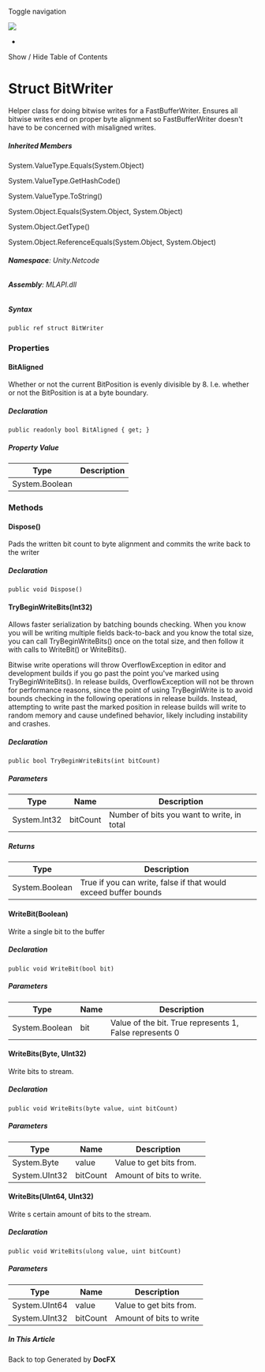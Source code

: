 <div id="wrapper">

<div>

<div class="container">

<div class="navbar-header">

Toggle navigation

<img src="../logo.svg" id="logo" class="svg" />

</div>

<div id="navbar" class="collapse navbar-collapse">

<div class="form-group">

</div>

</div>

</div>

<div class="subnav navbar navbar-default">

<div id="breadcrumb" class="container hide-when-search">

-   

</div>

</div>

</div>

<div class="container body-content hide-when-search" role="main">

<div class="sidenav hide-when-search">

Show / Hide Table of Contents

<div id="sidetoggle" class="sidetoggle collapse">

<div id="sidetoc">

</div>

</div>

</div>

<div class="article row grid-right">

<div class="col-md-10">

# Struct BitWriter

<div class="markdown level0 summary">

Helper class for doing bitwise writes for a FastBufferWriter. Ensures
all bitwise writes end on proper byte alignment so FastBufferWriter
doesn't have to be concerned with misaligned writes.

</div>

<div class="markdown level0 conceptual">

</div>

<div class="inheritedMembers">

##### Inherited Members

<div>

System.ValueType.Equals(System.Object)

</div>

<div>

System.ValueType.GetHashCode()

</div>

<div>

System.ValueType.ToString()

</div>

<div>

System.Object.Equals(System.Object, System.Object)

</div>

<div>

System.Object.GetType()

</div>

<div>

System.Object.ReferenceEquals(System.Object, System.Object)

</div>

</div>

###### **Namespace**: Unity.Netcode

###### **Assembly**: MLAPI.dll

##### Syntax

<div class="codewrapper">

``` lang-csharp
public ref struct BitWriter
```

</div>

### Properties

#### BitAligned

<div class="markdown level1 summary">

Whether or not the current BitPosition is evenly divisible by 8. I.e.
whether or not the BitPosition is at a byte boundary.

</div>

<div class="markdown level1 conceptual">

</div>

##### Declaration

<div class="codewrapper">

``` lang-csharp
public readonly bool BitAligned { get; }
```

</div>

##### Property Value

| Type           | Description |
|----------------|-------------|
| System.Boolean |             |

### Methods

#### Dispose()

<div class="markdown level1 summary">

Pads the written bit count to byte alignment and commits the write back
to the writer

</div>

<div class="markdown level1 conceptual">

</div>

##### Declaration

<div class="codewrapper">

``` lang-csharp
public void Dispose()
```

</div>

#### TryBeginWriteBits(Int32)

<div class="markdown level1 summary">

Allows faster serialization by batching bounds checking. When you know
you will be writing multiple fields back-to-back and you know the total
size, you can call TryBeginWriteBits() once on the total size, and then
follow it with calls to WriteBit() or WriteBits().

Bitwise write operations will throw OverflowException in editor and
development builds if you go past the point you've marked using
TryBeginWriteBits(). In release builds, OverflowException will not be
thrown for performance reasons, since the point of using TryBeginWrite
is to avoid bounds checking in the following operations in release
builds. Instead, attempting to write past the marked position in release
builds will write to random memory and cause undefined behavior, likely
including instability and crashes.

</div>

<div class="markdown level1 conceptual">

</div>

##### Declaration

<div class="codewrapper">

``` lang-csharp
public bool TryBeginWriteBits(int bitCount)
```

</div>

##### Parameters

| Type         | Name     | Description                                |
|--------------|----------|--------------------------------------------|
| System.Int32 | bitCount | Number of bits you want to write, in total |

##### Returns

| Type           | Description                                                     |
|----------------|-----------------------------------------------------------------|
| System.Boolean | True if you can write, false if that would exceed buffer bounds |

#### WriteBit(Boolean)

<div class="markdown level1 summary">

Write a single bit to the buffer

</div>

<div class="markdown level1 conceptual">

</div>

##### Declaration

<div class="codewrapper">

``` lang-csharp
public void WriteBit(bool bit)
```

</div>

##### Parameters

| Type           | Name | Description                                             |
|----------------|------|---------------------------------------------------------|
| System.Boolean | bit  | Value of the bit. True represents 1, False represents 0 |

#### WriteBits(Byte, UInt32)

<div class="markdown level1 summary">

Write bits to stream.

</div>

<div class="markdown level1 conceptual">

</div>

##### Declaration

<div class="codewrapper">

``` lang-csharp
public void WriteBits(byte value, uint bitCount)
```

</div>

##### Parameters

| Type          | Name     | Description              |
|---------------|----------|--------------------------|
| System.Byte   | value    | Value to get bits from.  |
| System.UInt32 | bitCount | Amount of bits to write. |

#### WriteBits(UInt64, UInt32)

<div class="markdown level1 summary">

Write s certain amount of bits to the stream.

</div>

<div class="markdown level1 conceptual">

</div>

##### Declaration

<div class="codewrapper">

``` lang-csharp
public void WriteBits(ulong value, uint bitCount)
```

</div>

##### Parameters

| Type          | Name     | Description             |
|---------------|----------|-------------------------|
| System.UInt64 | value    | Value to get bits from. |
| System.UInt32 | bitCount | Amount of bits to write |

</div>

<div class="hidden-sm col-md-2" role="complementary">

<div class="sideaffix">

<div class="contribution">

</div>

##### In This Article

<div>

</div>

</div>

</div>

</div>

</div>

<div class="grad-bottom">

</div>

<div class="footer">

<div class="container">

Back to top Generated by **DocFX**

</div>

</div>

</div>
